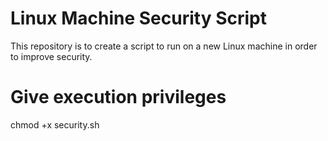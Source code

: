 # Linux Machine Security Script
 This repository is to create a script to run on a new Linux machine in order to improve security.

 # Give execution privileges 
chmod +x security.sh
